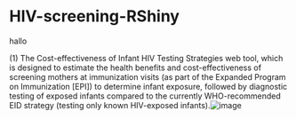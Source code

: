# HIV-screening-RShiny

hallo

(1) The Cost-effectiveness of Infant HIV Testing Strategies web tool, which is designed to estimate the health benefits and cost-effectiveness of screening mothers at immunization visits (as part of the Expanded Program on Immunization [EPI]) to determine infant exposure, followed by diagnostic testing of exposed infants compared to the currently WHO-recommended EID strategy (testing only known HIV-exposed infants).![image](https://user-images.githubusercontent.com/130454502/233061666-f0bff1de-2eef-49bb-8f31-97ec964f04e4.png)
